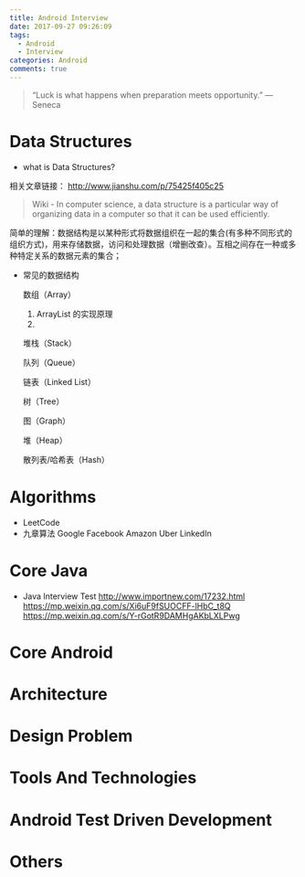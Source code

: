 ```yaml
---
title: Android Interview
date: 2017-09-27 09:26:09
tags:
  - Android
  - Interview
categories: Android
comments: true
---
```


>“Luck is what happens when preparation meets opportunity.”  ― Seneca

# Data Structures

- what is Data Structures?

相关文章链接： http://www.jianshu.com/p/75425f405c25

>Wiki - In computer science, a data structure is a particular way of organizing data in a computer so that it can be used efficiently.

简单的理解：数据结构是以某种形式将数据组织在一起的集合(有多种不同形式的组织方式)，用来存储数据，访问和处理数据（增删改查）。互相之间存在一种或多种特定关系的数据元素的集合；

- 常见的数据结构

  数组（Array）

   1. ArrayList 的实现原理
   2.

  堆栈（Stack）

  队列（Queue）

  链表（Linked List）

  树（Tree）

  图（Graph）

  堆（Heap）

  散列表/哈希表（Hash）



# Algorithms

- LeetCode
- 九章算法 Google Facebook Amazon Uber LinkedIn

# Core Java

- Java Interview Test
       http://www.importnew.com/17232.html
       https://mp.weixin.qq.com/s/Xi6uF9fSUOCFF-lHbC_t8Q
       https://mp.weixin.qq.com/s/Y-rGotR9DAMHgAKbLXLPwg



# Core Android

# Architecture

# Design Problem

# Tools And Technologies

# Android Test Driven Development

# Others
